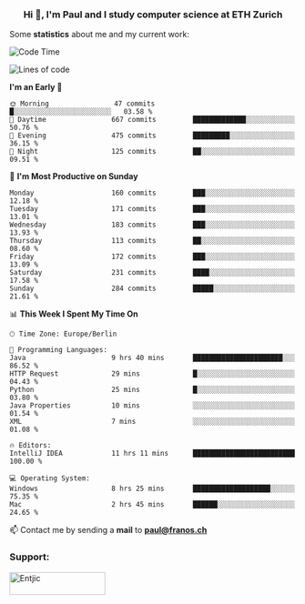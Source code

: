 <h3 align="center">Hi 👋, I'm Paul and I study computer science at ETH Zurich</h3>


Some **statistics** about me and my current work:

<!--START_SECTION:waka-->
![Code Time](http://img.shields.io/badge/Code%20Time-1%2C380%20hrs%2045%20mins-blue)

![Lines of code](https://img.shields.io/badge/From%20Hello%20World%20I%27ve%20Written-1.9%20million%20lines%20of%20code-blue)

**I'm an Early 🐤** 

```text
🌞 Morning                47 commits          █░░░░░░░░░░░░░░░░░░░░░░░░   03.58 % 
🌆 Daytime                667 commits         █████████████░░░░░░░░░░░░   50.76 % 
🌃 Evening                475 commits         █████████░░░░░░░░░░░░░░░░   36.15 % 
🌙 Night                  125 commits         ██░░░░░░░░░░░░░░░░░░░░░░░   09.51 % 
```
📅 **I'm Most Productive on Sunday** 

```text
Monday                   160 commits         ███░░░░░░░░░░░░░░░░░░░░░░   12.18 % 
Tuesday                  171 commits         ███░░░░░░░░░░░░░░░░░░░░░░   13.01 % 
Wednesday                183 commits         ███░░░░░░░░░░░░░░░░░░░░░░   13.93 % 
Thursday                 113 commits         ██░░░░░░░░░░░░░░░░░░░░░░░   08.60 % 
Friday                   172 commits         ███░░░░░░░░░░░░░░░░░░░░░░   13.09 % 
Saturday                 231 commits         ████░░░░░░░░░░░░░░░░░░░░░   17.58 % 
Sunday                   284 commits         █████░░░░░░░░░░░░░░░░░░░░   21.61 % 
```


📊 **This Week I Spent My Time On** 

```text
🕑︎ Time Zone: Europe/Berlin

💬 Programming Languages: 
Java                     9 hrs 40 mins       ██████████████████████░░░   86.52 % 
HTTP Request             29 mins             █░░░░░░░░░░░░░░░░░░░░░░░░   04.43 % 
Python                   25 mins             █░░░░░░░░░░░░░░░░░░░░░░░░   03.80 % 
Java Properties          10 mins             ░░░░░░░░░░░░░░░░░░░░░░░░░   01.54 % 
XML                      7 mins              ░░░░░░░░░░░░░░░░░░░░░░░░░   01.08 % 

🔥 Editors: 
IntelliJ IDEA            11 hrs 11 mins      █████████████████████████   100.00 % 

💻 Operating System: 
Windows                  8 hrs 25 mins       ███████████████████░░░░░░   75.35 % 
Mac                      2 hrs 45 mins       ██████░░░░░░░░░░░░░░░░░░░   24.65 % 
```


<!--END_SECTION:waka-->

📫 Contact me by sending a **mail** to **paul@franos.ch**

<h3 align="left">Support:</h3>
<p><a href="https://ko-fi.com/Entjic"> <img align="left" src="https://cdn.ko-fi.com/cdn/kofi3.png?v=3" height="40" width="168" alt="Entjic" /></a></p>
